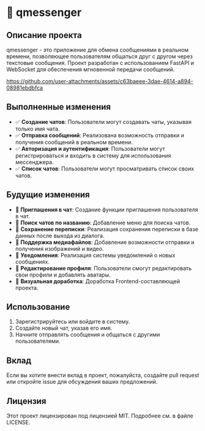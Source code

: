 # 📱 qmessenger

## Описание проекта
qmessenger - это приложение для обмена сообщениями в реальном времени, позволяющее пользователям общаться друг с другом через текстовые сообщения. Проект разработан с использованием FastAPI и WebSocket для обеспечения мгновенной передачи сообщений.



https://github.com/user-attachments/assets/c63baeee-3dae-4614-a894-08981ebdbfca



## Выполненные изменения
- ✅ **Создание чатов**: Пользователи могут создавать чаты, указывая только имя чата.
- ✅ **Отправка сообщений**: Реализована возможность отправки и получения сообщений в реальном времени.
- ✅ **Авторизация и аутентификация**: Пользователи могут регистрироваться и входить в систему для использования мессенджера.
- ✅ **Список чатов**: Пользователи могут просматривать список своих чатов.

## Будущие изменения
- 🚀 **Приглашения в чат**: Создание функции приглашения пользователя в чат.
- 🚀 **Поиск чатов по названию**: Добавление меню для поиска чатов.
- 🚀 **Сохранение переписки**: Реализация сохранения переписки в базе данных после выхода из диалога.
- 🚀 **Поддержка медиафайлов**: Добавление возможности отправки и получения изображений и видео.
- 🚀 **Уведомления**: Реализация системы уведомлений о новых сообщениях.
- 🚀 **Редактирование профиля**: Пользователи смогут редактировать свои профили и добавлять аватары.
- 🚀 **Визуальная доработка**: Доработка Frontend-составляющей проекта.

[//]: # (## Установка и запуск)

[//]: # (1. Клонируйте репозиторий:)

[//]: # (    ```bash)

[//]: # (    git clone https://github.com/shtekxr/qmessenger.git)

[//]: # (    ```)

[//]: # (2. Перейдите в директорию проекта:)

[//]: # (    ```bash)

[//]: # (    cd qmessenger)

[//]: # (    ```)

[//]: # (3. Установите зависимости:)

[//]: # (    ```bash)

[//]: # (    pip install -r requirements.txt)

[//]: # (    ```)

[//]: # (4. Запустите сервер:)

[//]: # (    ```bash)

[//]: # (    uvicorn app.main:app --reload)

[//]: # (    ```)

## Использование
1. Зарегистрируйтесь или войдите в систему.
2. Создайте новый чат, указав его имя.
3. Начните отправлять сообщения и общаться с другими пользователями.

## Вклад
Если вы хотите внести вклад в проект, пожалуйста, создайте pull request или откройте issue для обсуждения ваших предложений.

## Лицензия
Этот проект лицензирован под лицензией MIT. Подробнее см. в файле LICENSE.
